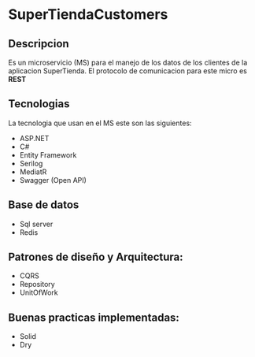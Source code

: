 # SuperTiendaCustomers

## Descripcion
Es un microservicio (MS) para el manejo de los datos de los clientes de la aplicacion SuperTienda.
El protocolo de comunicacion para este micro es **REST**

## Tecnologias
La tecnologia que usan en el MS este son las siguientes:
- ASP.NET
- C#
- Entity Framework
- Serilog
- MediatR
- Swagger (Open API)

## Base de datos
- Sql server
- Redis

## Patrones de diseño y Arquitectura:
- CQRS
- Repository
- UnitOfWork

## Buenas practicas implementadas:
- Solid
- Dry
